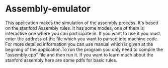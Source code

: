 # Assembly-emulator

This application makes the simulation of the assembly process. It's based on the stanford Assembly rules. It has some modes, one of them
is interactive one where you can participate in. If you want to use it you must enter the address of the file which you want to parsed into machine code. For more detailed information you can use manual which is given at the begining of the application.To run the program you only need to compile the "assembly.cpp" file and then run it. If you want to learn much about the stanford assembly here are some pdfs for basic rules.

